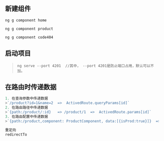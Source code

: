 ## 新建组件
`ng g component home`

`ng g component product`

`ng g component code404`

## 启动项目
>`ng serve --port 4201  //其中， --port 4201是防止端口占用，默认可以不加。`

## 在路由时传递数据
```javascript
1. 在查询参数中传递数据
>`/product?id=1&name=2  =>  ActivedRoute.queryParams[id]`
2. 在路由路径中传递数据
>`{path:/product/:id}   => /product/1  =>  ActivedRoute.params[id]`
3. 在路由配置中传递数据
>`{path:/product,component: ProductComponent, data:[{isProd:true}]}  =>  ActivedRoute.data[0][isProd]`

重定向
redirectTo
```